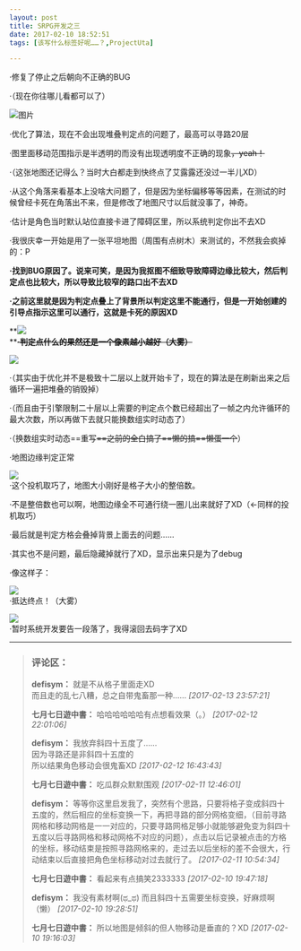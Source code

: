 ```yaml
---
layout: post
title: SRPG开发之三
date: 2017-02-10 18:52:51
tags: [该写什么标签好呢……？,ProjectUta]

---
```

·修复了停止之后朝向不正确的BUG

·（现在你往哪儿看都可以了）

![图片](./images/_LofteremhSNkVpRmJBei9NUXVEWFZhZVZCMXdNbTY2bnBNM3FtZXlCL1N5V0pGK091S0Z3UlExd2RRPT0.png?=imageView&thumbnail=500x0&quality=96&stripmeta=0&type=jpg%7Cwatermark&type=2)  

·优化了算法，现在不会出现堆叠判定点的问题了，最高可以寻路20层

·图里面移动范围指示是半透明的而没有出现透明度不正确的现象<span style="text-decoration:line-through;">，yeah！</span>

·（这张地图还记得么？当时大白都走到快终点了艾露露还没过一半儿XD）

·从这个角落来看基本上没啥大问题了，但是因为坐标偏移等等因素，在测试的时候曾经卡死在角落出不来，但是修改了地图尺寸以后就没事了，神奇。

·估计是角色当时默认站位直接卡进了障碍区里，所以系统判定你出不去XD

·我很庆幸一开始是用了一张平坦地图（周围有点树木）来测试的，不然我会疯掉的：P

**·找到BUG原因了。说来可笑，是因为我抠图不细致导致障碍边缘比较大，然后判定点也比较大，所以导致比较窄的路口出不去XD**

**·之前这里就是因为判定点叠上了背景所以判定这里不能通行，但是一开始创建的引导点指示这里可以通行，这就是卡死的原因XD**

**![](http://imglf1.nosdn.127.net/img/emhSNkVpRmJBei9NUXVEWFZhZVZCMndOT3Z6VnV2czBLTkhpSlp2N1JhODF0U0x4SmUvN3B3PT0.jpg?=imageView&thumbnail=500x0&quality=96&stripmeta=0&type=jpg%7Cwatermark&type=2)  
****<span style="text-decoration:line-through;">·判定点什么的果然还是一个像素越小越好（大雾）</span>**

![](http://imglf2.nosdn.127.net/img/emhSNkVpRmJBei9NUXVEWFZhZVZCM0FPd2FxMWNCeEt0QzI2U3FRb0NZNTJ4d1BHWnZBaHJ3PT0.png?=imageView&thumbnail=500x0&quality=96&stripmeta=0&type=jpg%7Cwatermark&type=2)  

·（其实由于优化并不是极致十二层以上就开始卡了，现在的算法是在刷新出来之后循环一遍把堆叠的销毁掉）

·（而且由于引擎限制二十层以上需要的判定点个数已经超出了一帧之内允许循环的最大次数，所以再做下去就只能换数组实时动态了）

·（换数组实时动态==重写<span style="text-decoration:line-through;">==之前的全白搞了==懒的搞==懒蛋一个</span>）

·地图边缘判定正常

![](http://imglf0.nosdn.127.net/img/emhSNkVpRmJBei9NUXVEWFZhZVZCd3o5M09RUko4TVB2WjU2cFJyYkJ0Zlg1ZGdQTS9xWVNnPT0.png?=imageView&thumbnail=500x0&quality=96&stripmeta=0&type=jpg%7Cwatermark&type=2)  
·这个投机取巧了，地图大小刚好是格子大小的整倍数。

·不是整倍数也可以啊，地图边缘全不可通行绕一圈儿出来就好了XD（←同样的投机取巧）

·最后就是判定方格会叠掉背景上面去的问题……

·其实也不是问题，最后隐藏掉就行了XD，显示出来只是为了debug

·像这样子：

![](http://imglf2.nosdn.127.net/img/emhSNkVpRmJBei9NUXVEWFZhZVZCMWsxaDkvWGFQSmo3d1p6blpkMW95UnJidnY1Y2Z2akNRPT0.png?=imageView&thumbnail=500x0&quality=96&stripmeta=0&type=jpg%7Cwatermark&type=2)  
·抵达终点！（大雾）

![](http://imglf1.nosdn.127.net/img/emhSNkVpRmJBei9NUXVEWFZhZVZCOWpkbzhCajVHLzU2c3hYdFBuSHoydWtmMWw0WHU5L2J3PT0.png?=imageView&thumbnail=500x0&quality=96&stripmeta=0&type=jpg%7Cwatermark&type=2)  
·暂时系统开发要告一段落了，我得滚回去码字了XD

---
> ### 评论区：
>**defisym：** 就是不从格子里面走XD
<br />而且走的乱七八糟，总之自带鬼畜那一种……  *[2017-02-13 23:57:21]*
>
>**七月七日遊中書：** 哈哈哈哈哈哈有点想看效果（。）  *[2017-02-12 22:01:06]*
>
>**defisym：** 我放弃斜四十五度了……
<br />因为寻路还是非斜四十五度的
<br />所以结果角色移动会很鬼畜XD  *[2017-02-12 16:43:43]*
>
>**七月七日遊中書：** 吃瓜群众默默围观  *[2017-02-11 12:46:01]*
>
>**defisym：** 等等你这里启发我了，突然有个思路，只要将格子变成斜四十五度的，然后相应的坐标变换一下，再把寻路的部分网格变细，（目前寻路网格和移动网格是一一对应的，只要寻路网格足够小就能够避免变为斜四十五度以后寻路网格和移动网格不对应的问题），点击以后记录被点击的方格的坐标，移动结束是按照寻路网格来的，走过去以后坐标的差不会很大，行动结束以后直接把角色坐标移动对过去就行了。  *[2017-02-11 10:54:34]*
>
>**七月七日遊中書：** 看起来有点搞笑2333333  *[2017-02-10 19:47:18]*
>
>**defisym：** 我没有素材啊(ಥ_ಥ) 而且斜四十五需要坐标变换，好麻烦啊（懒）  *[2017-02-10 19:28:51]*
>
>**七月七日遊中書：** 所以地图是倾斜的但人物移动是垂直的？XD  *[2017-02-10 19:16:03]*
>
>